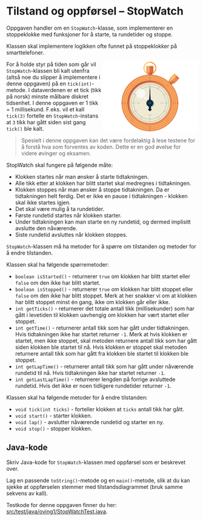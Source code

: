 # Tilstand og oppførsel – StopWatch

Oppgaven handler om en `StopWatch`-klasse, som implementerer en stoppeklokke med funksjoner for å starte, ta rundetider og stoppe.

Klassen skal implementere logikken ofte funnet på stoppeklokker på smarttelefoner.

<img alt="StopWatch" src="assets/stopwatch.gif" width="250px" style="float: right" />

For å holde styr på tiden som går vil `StopWatch`-klassen bli kalt utenfra (altså noe du slipper å implementere i denne oppgaven) på en `tick(int)`-metode. I dataverdenen er et tick (tikk på norsk) minste målbare diskret tidsenhet. I denne oppgaven er 1 tikk = 1 millisekund. F.eks. vil et kall `tick(3)` fortelle en `StopWatch`-instans at `3` tikk har gått siden sist gang `tick()` ble kalt.

> Spesielt i denne oppgaven kan det være fordelaktig å lese testene for å forstå hva som forventes av koden. Dette er en god øvelse for videre øvinger og eksamen.

StopWatch skal fungere på følgende måte:

- Klokken startes når man ønsker å starte tidtakningen.
- Alle tikk etter at klokken har blitt startet skal medregnes i tidtakningen.
- Klokken stoppes når man ønsker å stoppe tidtakningen. Da er tidtakningen helt ferdig. Det er ikke en pause i tidtakningen - klokken skal ikke startes igjen.
- Det skal være mulig å ta rundetider.
- Første rundetid startes når klokken starter.
- Under tidtakningen kan man starte en ny rundetid, og dermed implisitt avslutte den nåværende.
- Siste rundetid avsluttes når klokken stoppes.

`StopWatch`-klassen må ha metoder for å spørre om tilstanden og metoder for å endre tilstanden.

Klassen skal ha følgende spørremetoder:

- `boolean isStarted()` - returnerer `true` om klokken har blitt startet eller `false` om den ikke har blitt startet.
- `boolean isStopped()` - returnerer `true` om klokken har blitt stoppet eller `false` om den ikke har blitt stoppet. Merk at her snakker vi om at klokken har blitt stoppet minst én gang, ikke om klokken går eller ikke.
- `int getTicks()` - returnerer det totale antall tikk (millisekunder) som har gått i levetiden til klokken uavhengig om klokken har vært startet eller stoppet.
- `int getTime()` - returnerer antall tikk som har gått under tidtakningen. Hvis tidtakningen ikke har startet returner `-1`. Merk at hvis klokken er startet, men ikke stoppet, skal metoden returnere antall tikk som har gått siden klokken ble startet til nå. Hvis klokken er stoppet skal metoden returnere antall tikk som har gått fra klokken ble startet til klokken ble stoppet.
- `int getLapTime()` - returnerer antall tikk som har gått under nåværende rundetid til nå. Hvis tidtakningen ikke har startet returner `-1`.
- `int getLastLapTime()` - returnerer lengden på forrige avsluttede rundetid. Hvis det ikke er noen tidligere rundetider returner `-1`.

Klassen skal ha følgende metoder for å endre tilstanden:

- `void tick(int ticks)` - forteller klokken at `ticks` antall tikk har gått.
- `void start()` - starter klokken.
- `void lap()` - avslutter nåværende rundetid og starter en ny.
- `void stop()` - stopper klokken.

## Java-kode

Skriv Java-kode for `StopWatch`-klassen med oppførsel som er beskrevet over.

Lag en passende `toString()`-metode og en `main()`-metode, slik at du kan sjekke at oppførselen stemmer med tilstandsdiagrammet (bruk samme sekvens av kall).

Testkode for denne oppgaven finner du her: [src/test/java/oving1/StopWatchTest.java](../../src/test/java/oving1/StopWatchTest.java).
